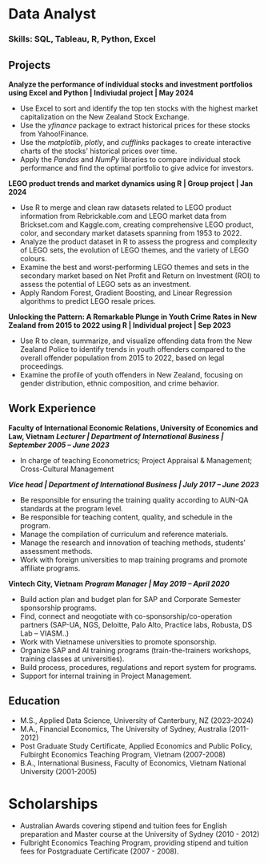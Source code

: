 # Data Analyst

### Skills: SQL, Tableau, R, Python, Excel

## Projects
**Analyze the performance of individual stocks and investment portfolios using Excel and Python | Indiviudal project | May 2024**
- Use Excel to sort and identify the top ten stocks with the highest market capitalization on the New Zealand Stock Exchange.
- Use the *yfinance* package to extract historical prices for these stocks from Yahoo!Finance.
- Use the *matplotlib*, *plotly*, and *cufflinks* packages to create interactive charts of the stocks' historical prices over time.
- Apply the *Pandas* and *NumPy* libraries to compare individual stock performance and find the optimal portfolio to give advice for investors.

**LEGO product trends and market dynamics using R | Group project | Jan 2024**
- Use R to merge and clean raw datasets related to LEGO product information from Rebrickable.com and LEGO market data from Brickset.com and Kaggle.com, creating comprehensive LEGO product, color, and secondary market datasets spanning from 1953 to 2022.
- Analyze the product dataset in R to assess the progress and complexity of LEGO sets, the evolution of LEGO themes, and the variety of LEGO colours.
- Examine the best and worst-performing LEGO themes and sets in the secondary market based on Net Profit and Return on Investment (ROI) to assess the potential of LEGO sets as an investment.
- Apply Random Forest, Gradient Boosting, and Linear Regression algorithms to predict LEGO resale prices.

**Unlocking the Pattern: A Remarkable Plunge in Youth Crime Rates in New Zealand from 2015 to 2022 using R | Individual project | Sep 2023**
- Use R to clean, summarize, and visualize offending data from the New Zealand Police to identify trends in youth offenders compared to the overall offender population from 2015 to 2022, based on legal proceedings.
- Examine the profile of youth offenders in New Zealand, focusing on gender distribution, ethnic composition, and crime behavior.

## Work Experience
**Faculty of International Economic Relations, University of Economics and Law, Vietnam**
***Lecturer | Department of International Business | September 2005 – June 2023***
- In charge of teaching Econometrics; Project Appraisal & Management; Cross-Cultural Management
  
***Vice head | Department of International Business | July 2017 – June 2023***
- Be responsible for ensuring the training quality according to AUN-QA standards at the program level.
- Be responsible for teaching content, quality, and schedule in the program.
- Manage the compilation of curriculum and reference materials.
- Manage the research and innovation of teaching methods, students’ assessment methods. 
- Work with foreign universities to map training programs and promote affiliate programs.

**Vintech City, Vietnam**
***Program Manager | May 2019 – April 2020***
- Build action plan and budget plan for SAP and Corporate Semester sponsorship programs.
- Find, connect and neogotiate with co-sponsorship/co-operation partners (SAP-UA, NGS, Deloitte, Palo Alto, Practice labs, Robusta, DS Lab – VIASM..)
- Work with Vietnamese universities to promote sponsorship.  
- Organize SAP and AI training programs (train-the-trainers workshops, training classes at universities). 
- Build process, procedures, regulations and report system for programs.
- Support for internal training in Project Management.

## Education
- M.S., Applied Data Science, University of Canterbury, NZ (2023-2024)
- M.A., Financial Economics, The University of Sydney, Australia (2011-2012)
- Post Graduate Study Certificate, Applied Economics and Public Policy, Fulbirght Economics Teaching Program, Vietnam (2007-2008)
- B.A., International Business, Faculty of Economics, Vietnam National University (2001-2005)

# Scholarships
- Australian Awards covering stipend and tuition fees for English preparation and Master course at the University of Sydney (2010 - 2012)
- Fulbright Economics Teaching Program, providing stipend and tuition fees for Postgraduate Certificate (2007 - 2008).
